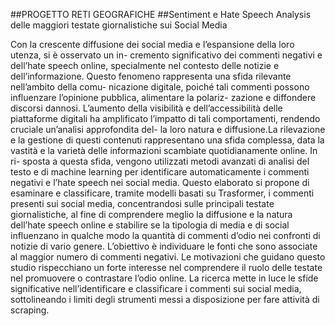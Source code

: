 ##PROGETTO RETI GEOGRAFICHE
##Sentiment e Hate Speech Analysis delle maggiori testate giornalistiche sui Social Media

Con la crescente diffusione dei social media e l’espansione della loro utenza, si è osservato un in-
cremento significativo dei commenti negativi e dell’hate speech online, specialmente nel contesto delle
notizie e dell’informazione. Questo fenomeno rappresenta una sfida rilevante nell’ambito della comu-
nicazione digitale, poiché tali commenti possono influenzare l’opinione pubblica, alimentare la polariz-
zazione e diffondere discorsi dannosi. L’aumento della visibilità e dell’accessibilità delle piattaforme
digitali ha amplificato l’impatto di tali comportamenti, rendendo cruciale un’analisi approfondita del-
la loro natura e diffusione.La rilevazione e la gestione di questi contenuti rappresentano una sfida
complessa, data la vastità e la varietà delle informazioni scambiate quotidianamente online. In ri-
sposta a questa sfida, vengono utilizzati metodi avanzati di analisi del testo e di machine learning per
identificare automaticamente i commenti negativi e l’hate speech nei social media. Questo elaborato
si propone di esaminare e classificare, tramite modelli basati su Trasformer, i commenti presenti sui
social media, concentrandosi sulle principali testate giornalistiche, al fine di comprendere meglio la
diffusione e la natura dell’hate speech online e stabilire se la tipologia di media e di social influenzano
in qualche modo la quantità di commenti d’odio nei confronti di notizie di vario genere. L’obiettivo
è individuare le fonti che sono associate al maggior numero di commenti negativi. Le motivazioni
che guidano questo studio rispecchiano un forte interesse nel comprendere il ruolo delle testate nel
promuovere o contrastare l’odio online. La ricerca mette in luce le sfide significative nell’identificare
e classificare i commenti sui social media, sottolineando i limiti degli strumenti messi a disposizione
per fare attività di scraping.
